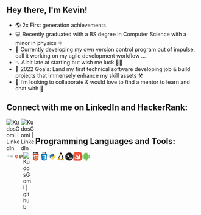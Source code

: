 ## Hey there, I'm Kevin!

- 🌎 2x First generation achievements 
- 💻 Recently graduated with a BS degree in Computer Science with a minor in physics ⚛️
- 🏓 Currently developing my own version control program out of impulse, call it working on my agile development workflow ...
- ␂ A bit late at starting but wish me luck 🚀🌖
- 🥖 2022 Goals: Land my first technical software developing job & build projects that immensely  enhance my skill assets ⚒
- 🌱 I’m looking to collaborate & would love to find a mentor to learn and chat with 👥

## Connect with me on LinkedIn and HackerRank: 

[<img align="left" alt="KudosGomi | LinkedIn" width="38px" src="https://cdn.jsdelivr.net/npm/simple-icons@v3/icons/linkedin.svg" />][linkedin]
[<img align="left" alt="KudosGomi | LinkedIn" width="38px" src="https://cdn.jsdelivr.net/npm/simple-icons@v3/icons/hackerrank.svg" />][hackerrank]

<br />

 ## Programming Languages and Tools:

[<img align="left" alt="KudosGomi | Java" width="22px" 
src="https://raw.githubusercontent.com/github/explore/80688e429a7d4ef2fca1e82350fe8e3517d3494d/topics/java/java.png" />][Java]
[<img align="left" alt="KudosGomi | git" width="22px" 
src="https://raw.githubusercontent.com/github/explore/80688e429a7d4ef2fca1e82350fe8e3517d3494d/topics/git/git.png" />][git]
[<img align="left" alt="KudosGomi | github" width="22px" src="https://cdn.jsdelivr.net/npm/simple-icons@v3/icons/github.svg" />][github]
[<img align="left" alt="KudosGomi | HTML5" width="22px"
src="https://raw.githubusercontent.com/github/explore/80688e429a7d4ef2fca1e82350fe8e3517d3494d/topics/html/html.png" />][html5]
[<img align="left" alt="KudosGomi | CSS" width="22px" src="https://raw.githubusercontent.com/github/explore/80688e429a7d4ef2fca1e82350fe8e3517d3494d/topics/css/css.png" />][css]
[<img align="left" alt="KudosGomi | Python" width="22px" src="https://raw.githubusercontent.com/github/explore/80688e429a7d4ef2fca1e82350fe8e3517d3494d/topics/python/python.png" />][python]
[<img align="left" alt="KudosGomi | Linux" width="22px" src="https://raw.githubusercontent.com/github/explore/80688e429a7d4ef2fca1e82350fe8e3517d3494d/topics/linux/linux.png" />][linux]
[<img align="left" alt="KudosGomi | Linux" width="22px" src="https://raw.githubusercontent.com/github/explore/d92924b1d925bb134e308bd29c9de6c302ed3beb/topics/terminal/terminal.png" />][terminal]
[<img align="left" alt="KudosGomi | Java" width="22px" 
src="https://raw.githubusercontent.com/github/explore/80688e429a7d4ef2fca1e82350fe8e3517d3494d/topics/swift/swift.png" />][swift]
[<img align="left" alt="KudosGomi | Java" width="22px" 
src="https://raw.githubusercontent.com/github/explore/80688e429a7d4ef2fca1e82350fe8e3517d3494d/topics/android/android.png" />][android]

<br />
<br />

[linkedin]: https://www.linkedin.com/in/keving-cs/
[hackerrank]: https://www.hackerrank.com/Sanghelious
[java]: https://docs.oracle.com/en/java/
[python]: https://raw.githubusercontent.com/github/explore/80688e429a7d4ef2fca1e82350fe8e3517d3494d/topics/python/python.png
[git]: https://git-scm.com
[github]: https://github.com/KudosGomi
[html5]: https://raw.githubusercontent.com/github/explore/80688e429a7d4ef2fca1e82350fe8e3517d3494d/topics/html/html.png
[css]: https://raw.githubusercontent.com/github/explore/80688e429a7d4ef2fca1e82350fe8e3517d3494d/topics/css/css.png
[linux]: https://raw.githubusercontent.com/github/explore/80688e429a7d4ef2fca1e82350fe8e3517d3494d/topics/linux/linux.png
[terminal]: https://raw.githubusercontent.com/github/explore/d92924b1d925bb134e308bd29c9de6c302ed3beb/topics/terminal/terminal.png
[swift]: https://raw.githubusercontent.com/github/explore/80688e429a7d4ef2fca1e82350fe8e3517d3494d/topics/swift/swift.png
[android]: https://raw.githubusercontent.com/github/explore/80688e429a7d4ef2fca1e82350fe8e3517d3494d/topics/android/android.png

<!---
KudosGomi/KudosGomi is a ✨ special ✨ repository because its `README.md` (this file) appears on your GitHub profile.
You can click the Preview link to take a look at your changes.
--->
